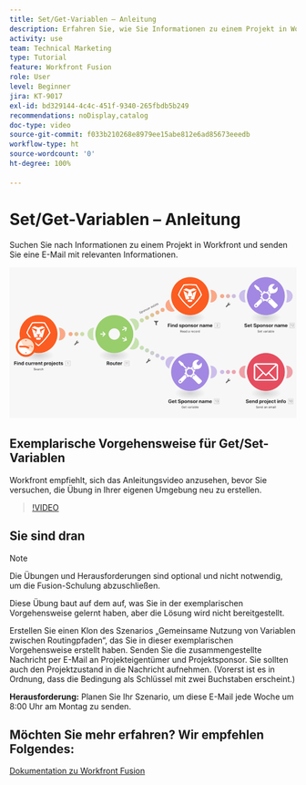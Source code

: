 ```yaml
---
title: Set/Get-Variablen – Anleitung
description: Erfahren Sie, wie Sie Informationen zu einem Projekt in Workfront suchen und eine E-Mail mit relevanten Informationen in [!DNL Adobe Workfront Fusion]senden können.
activity: use
team: Technical Marketing
type: Tutorial
feature: Workfront Fusion
role: User
level: Beginner
jira: KT-9017
exl-id: bd329144-4c4c-451f-9340-265fbdb5b249
recommendations: noDisplay,catalog
doc-type: video
source-git-commit: f033b210268e8979ee15abe812e6ad85673eeedb
workflow-type: ht
source-wordcount: '0'
ht-degree: 100%

---
```


# Set/Get-Variablen – Anleitung

Suchen Sie nach Informationen zu einem Projekt in Workfront und senden Sie eine E-Mail mit relevanten Informationen.

![Ein Bild des Fusion-Szenarios](assets/universal-connectors-and-routing-8.png)

## Exemplarische Vorgehensweise für Get/Set-Variablen

Workfront empfiehlt, sich das Anleitungsvideo anzusehen, bevor Sie versuchen, die Übung in Ihrer eigenen Umgebung neu zu erstellen.

>[!VIDEO](https://video.tv.adobe.com/v/335276/?quality=12&learn=on)


## Sie sind dran

>[!NOTE]
>
>Die Übungen und Herausforderungen sind optional und nicht notwendig, um die Fusion-Schulung abzuschließen.

Diese Übung baut auf dem auf, was Sie in der exemplarischen Vorgehensweise gelernt haben, aber die Lösung wird nicht bereitgestellt.

Erstellen Sie einen Klon des Szenarios „Gemeinsame Nutzung von Variablen zwischen Routingpfaden“, das Sie in dieser exemplarischen Vorgehensweise erstellt haben. Senden Sie die zusammengestellte Nachricht per E-Mail an Projekteigentümer und Projektsponsor. Sie sollten auch den Projektzustand in die Nachricht aufnehmen. (Vorerst ist es in Ordnung, dass die Bedingung als Schlüssel mit zwei Buchstaben erscheint.)

**Herausforderung:** Planen Sie Ihr Szenario, um diese E-Mail jede Woche um 8:00 Uhr am Montag zu senden.

## Möchten Sie mehr erfahren? Wir empfehlen Folgendes:

[Dokumentation zu Workfront Fusion](https://experienceleague.adobe.com/docs/workfront/using/adobe-workfront-fusion/workfront-fusion-2.html?lang=de)
